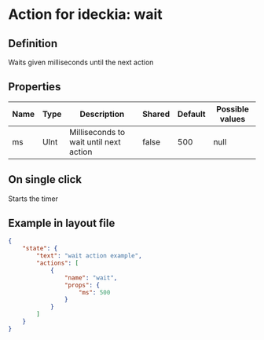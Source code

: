 # Action for ideckia: wait

## Definition

Waits given milliseconds until the next action

## Properties

| Name | Type | Description | Shared | Default | Possible values |
| ----- |----- | ----- | ----- | ----- | ----- |
| ms | UInt | Milliseconds to wait until next action | false | 500 | null |

## On single click

Starts the timer

## Example in layout file

```json
{
    "state": {
        "text": "wait action example",
        "actions": [
            {
                "name": "wait",
                "props": {
                    "ms": 500
                }
            }
        ]
    }
}
```